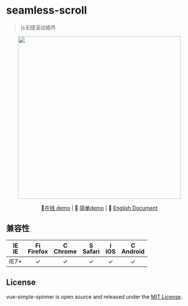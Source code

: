# seamless-scroll 
> js无缝滚动插件

<p align="center">
    <img src="../test/time.jpg" width="440"/>
</p>  
                                           
<p align="center">
   🐾<a href="https://chenxuan0000.github.io/component-document/index_prod.html#/component/js-seamless-default">在线 demo</a> |
   🌾 <a href="https://chenxuan0000.github.io/seamless-scroll/">简单demo</a> |
   📘 <a href="../README.md">English Document</a> 
</p>

## 兼容性
| [<img src="https://raw.githubusercontent.com/godban/browsers-support-badges/master/src/images/edge.png" alt="IE" width="16px" height="16px" />](http://godban.github.io/browsers-support-badges/)</br>IE | [<img src="https://raw.githubusercontent.com/godban/browsers-support-badges/master/src/images/firefox.png" alt="Firefox" width="16px" height="16px" />](http://godban.github.io/browsers-support-badges/)</br>Firefox | [<img src="https://raw.githubusercontent.com/godban/browsers-support-badges/master/src/images/chrome.png" alt="Chrome" width="16px" height="16px" />](http://godban.github.io/browsers-support-badges/)</br>Chrome | [<img src="https://raw.githubusercontent.com/godban/browsers-support-badges/master/src/images/safari.png" alt="Safari" width="16px" height="16px" />](http://godban.github.io/browsers-support-badges/)</br>Safari | [<img src="https://raw.githubusercontent.com/godban/browsers-support-badges/master/src/images/safari-ios.png" alt="iOS Safari" width="16px" height="16px" />](http://godban.github.io/browsers-support-badges/)</br>iOS | [<img src="https://raw.githubusercontent.com/godban/browsers-support-badges/master/src/images/chrome-android.png" alt="Chrome for Android" width="16px" height="16px" />](http://godban.github.io/browsers-support-badges/)</br>Android |
|:---------:|:---------:|:---------:|:---------:|:---------:|:---------:|
| IE7+ | &check;| &check; | &check; | &check; | &check; | &check;

## License
vue-simple-spinner is open source and released under the [MIT License](LICENSE).